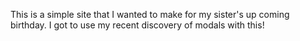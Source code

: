 This is a simple site that I wanted to make for my sister's up coming birthday.
I got to use my recent discovery of modals with this!
